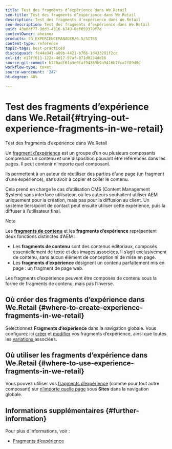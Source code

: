 ```yaml
---
title: Test des fragments d’expérience dans We.Retail
seo-title: Test des fragments d’expérience dans We.Retail
description: Test des fragments d’expérience dans We.Retail
seo-description: Test des fragments d’expérience dans We.Retail
uuid: 43a6df77-9dd3-4316-b749-0ef059370f7d
contentOwner: aheimoz
products: SG_EXPERIENCEMANAGER/6.5/SITES
content-type: reference
topic-tags: best-practices
discoiquuid: fe44a941-a09b-4421-b766-1d433291f2cc
exl-id: e17ff611-122a-4d17-97af-071d0234dd16
source-git-commit: b220adf6fa3e9faf94389b9a9416b7fca2f89d9d
workflow-type: tm+mt
source-wordcount: '247'
ht-degree: 40%

---
```


# Test des fragments d’expérience dans We.Retail{#trying-out-experience-fragments-in-we-retail}

Test des fragments d’expérience dans We.Retail

Un [fragment d’expérience](/help/sites-authoring/experience-fragments.md) est un groupe d’un ou plusieurs composants comprenant un contenu et une disposition pouvant être référencés dans les pages. Il peut contenir n’importe quel composant.

Ils permettent à un auteur de réutiliser des parties d’une page (un fragment d’une expérience), sans avoir à copier et coller le contenu.

Cela prend en charge le cas d’utilisation CMS (Content Management System) sans interface utilisateur, où les auteurs souhaitent utiliser AEM uniquement pour la création, mais pas pour la diffusion au client. Un système tiers/point de contact peut ensuite utiliser cette expérience, puis la diffuser à l’utilisateur final.

>[!NOTE]
>
>Les **[fragments de contenu](/help/sites-developing/we-retail-content-fragments.md)** et les **fragments d’expérience** représentent deux fonctions distinctes d’AEM :
>
>* Les **fragments de contenu** sont des contenus éditoriaux, composés essentiellement de texte et des images associées. Il s’agit exclusivement de contenu, sans aucun élément de conception ni de mise en page.
>* Les **fragments d’expérience** désignent un contenu parfaitement mis en page : un fragment de page web.

>
>
Les fragments d’expérience peuvent être composés de contenu sous la forme de fragments de contenu, mais pas l’inverse.

## Où créer des fragments d’expérience dans We.Retail {#where-to-create-experience-fragments-in-we-retail}

Sélectionnez **Fragments d’expérience** dans la navigation globale. Vous configurez ici [créer](/help/sites-authoring/experience-fragments.md#creating-an-experience-fragment) et [modifier](/help/sites-authoring/experience-fragments.md#editing-your-experience-fragment) vos fragments d’expérience, ainsi que toutes les [variations ](/help/sites-authoring/experience-fragments.md#creating-an-experience-fragment-variation) associées.

## Où utiliser les fragments d’expérience dans We.Retail {#where-to-use-experience-fragments-in-we-retail}

Vous pouvez utiliser vos [fragments d’expérience](/help/sites-authoring/experience-fragments.md#using-your-experience-fragment) (comme pour tout autre composant) sur [n’importe quelle page](/help/sites-authoring/editing-content.md) sous **Sites** dans la navigation globale.

## Informations supplémentaires {#further-information}

Pour plus d’informations, voir :

* [Fragments d’expérience](/help/sites-authoring/experience-fragments.md)
